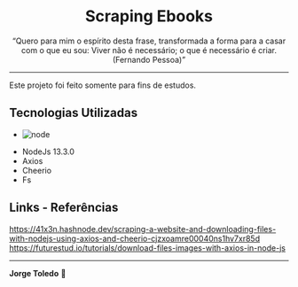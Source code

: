 <h1 align="center"> Scraping Ebooks </h1>

<p align="center">“Quero para mim o espírito desta frase, transformada a forma para a casar com o que eu sou: Viver não é necessário; o que é necessário é criar. (Fernando Pessoa)”</blockquote></p>

------------

<p>Este projeto foi feito somente para fins de estudos.</p>

## Tecnologias Utilizadas
- ![node](https://img.shields.io/badge/NodeJs-TypeScript-success.svg)
* NodeJs  13.3.0
* Axios
* Cheerio
* Fs

## Links - Referências

https://41x3n.hashnode.dev/scraping-a-website-and-downloading-files-with-nodejs-using-axios-and-cheerio-cjzxoamre00040ns1hv7xr85d
https://futurestud.io/tutorials/download-files-images-with-axios-in-node-js

------------

**Jorge Toledo** :rocket:
